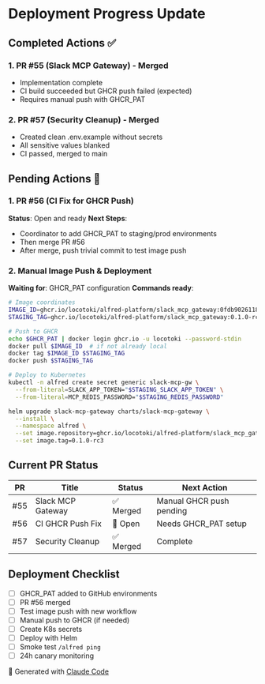 # Deployment Progress Update

## Completed Actions ✅

### 1. PR #55 (Slack MCP Gateway) - Merged
- Implementation complete
- CI build succeeded but GHCR push failed (expected)
- Requires manual push with GHCR_PAT

### 2. PR #57 (Security Cleanup) - Merged
- Created clean .env.example without secrets
- All sensitive values blanked
- CI passed, merged to main

## Pending Actions 🔄

### 1. PR #56 (CI Fix for GHCR Push)
**Status**: Open and ready
**Next Steps**:
- Coordinator to add GHCR_PAT to staging/prod environments
- Then merge PR #56
- After merge, push trivial commit to test image push

### 2. Manual Image Push & Deployment
**Waiting for**: GHCR_PAT configuration
**Commands ready**:
```bash
# Image coordinates
IMAGE_ID=ghcr.io/locotoki/alfred-platform/slack_mcp_gateway:0fdb90261186907f0b0bf54f00481ddc4b216a70
STAGING_TAG=ghcr.io/locotoki/alfred-platform/slack_mcp_gateway:0.1.0-rc3

# Push to GHCR
echo $GHCR_PAT | docker login ghcr.io -u locotoki --password-stdin
docker pull $IMAGE_ID  # if not already local
docker tag $IMAGE_ID $STAGING_TAG
docker push $STAGING_TAG

# Deploy to Kubernetes
kubectl -n alfred create secret generic slack-mcp-gw \
  --from-literal=SLACK_APP_TOKEN="$STAGING_SLACK_APP_TOKEN" \
  --from-literal=MCP_REDIS_PASSWORD="$STAGING_REDIS_PASSWORD"

helm upgrade slack-mcp-gateway charts/slack-mcp-gateway \
  --install \
  --namespace alfred \
  --set image.repository=ghcr.io/locotoki/alfred-platform/slack_mcp_gateway \
  --set image.tag=0.1.0-rc3
```

## Current PR Status

| PR | Title | Status | Next Action |
|----|-------|--------|------------|
| #55 | Slack MCP Gateway | ✅ Merged | Manual GHCR push pending |
| #56 | CI GHCR Push Fix | 🔄 Open | Needs GHCR_PAT setup |
| #57 | Security Cleanup | ✅ Merged | Complete |

## Deployment Checklist

- [ ] GHCR_PAT added to GitHub environments
- [ ] PR #56 merged
- [ ] Test image push with new workflow
- [ ] Manual push to GHCR (if needed)
- [ ] Create K8s secrets
- [ ] Deploy with Helm
- [ ] Smoke test `/alfred ping`
- [ ] 24h canary monitoring

🤖 Generated with [Claude Code](https://claude.ai/code)
